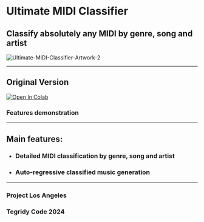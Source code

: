 # Ultimate MIDI Classifier
## Classify absolutely any MIDI by genre, song and artist

![Ultimate-MIDI-Classifier-Artwork-2](https://github.com/asigalov61/Ultimate-MIDI-Classifier/assets/56325539/2c8a791e-bb92-4bde-b625-a3ad7ed625aa)

***

## Original Version

[![Open In Colab][colab-badge]][colab-notebook1]

[colab-notebook1]: <https://colab.research.google.com/github/asigalov61/Ultimate-MIDI-Classifier/blob/main/Ultimate_MIDI_Classifier.ipynb>
[colab-badge]: <https://colab.research.google.com/assets/colab-badge.svg>

### Features demonstration

***

## Main features:

* ### Detailed MIDI classification by genre, song and artist
* ### Auto-regressive classified music generation

***

### Project Los Angeles
### Tegridy Code 2024
